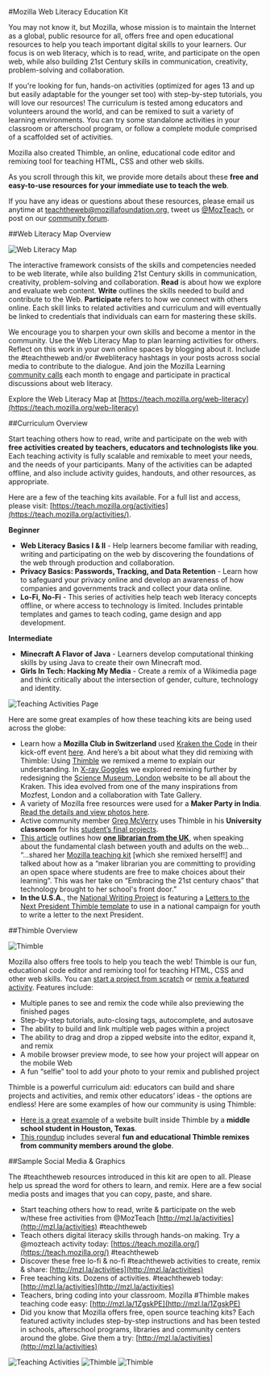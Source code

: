 #Mozilla Web Literacy Education Kit

You may not know it, but Mozilla, whose mission is to maintain the Internet as a global, public resource for all, offers free and open educational resources to help you teach important digital skills to your learners. Our focus is on web literacy, which is to read, write, and participate on the open web, while also building 21st Century skills in communication, creativity, problem-solving and collaboration.

If you're looking for fun, hands-on activities (optimized for ages 13 and up but easily adaptable for the younger set too) with step-by-step tutorials, you will love our resources! The curriculum is tested among educators and volunteers around the world, and can be remixed to suit a variety of  learning environments. You can try some standalone activities in your classroom or afterschool program, or follow a complete module comprised of a scaffolded set of activities. 

Mozilla also created Thimble, an online, educational code editor and remixing tool for teaching HTML, CSS and other web skills.

As you scroll through this kit, we provide more details about these **free and easy-to-use resources for your immediate use to teach the web**. 

If you have any ideas or questions about these resources, please email us anytime at [teachtheweb@mozillafoundation.org](mailto:teachtheweb@mozillafoundation.org), tweet us [@MozTeach](https://twitter.com/mozteach), or post on our [community forum](https://discourse.webmaker.org/). 

##Web Literacy Map Overview

![Web Literacy Map](http://i.imgur.com/HHaOGub.png)

The interactive framework consists of the skills and competencies needed to be web literate, while also building 21st Century skills in communication, creativity, problem-solving and collaboration. **Read** is about how we explore and evaluate web content. **Write** outlines the skills needed to build and contribute to the Web. **Participate** refers to how we connect with others online. Each skill links to related activities and curriculum and will eventually be linked to credentials that individuals can earn for mastering these skills. 

We encourage you to sharpen your own skills and become a mentor in the community. Use the Web Literacy Map to plan learning activities for others. Reflect on this work in your own online spaces by blogging about it. Include the #teachtheweb and/or #webliteracy hashtags in your posts across social media to contribute to the dialogue. And join the Mozilla Learning [community calls](https://teach.mozilla.org/community/community-call) each month to engage and participate in practical discussions about web literacy.

Explore the Web Literacy Map at [https://teach.mozilla.org/web-literacy](https://teach.mozilla.org/web-literacy) 

##Curriculum Overview

Start teaching others how to read, write and participate on the web with **free activities created by teachers, educators and technologists like you**. Each teaching activity is fully scalable and remixable to meet your needs, and the needs of your participants. Many of the activities can be adapted offline, and also include activity guides, handouts, and other resources, as appropriate.

Here are a few of the teaching kits available. For a full list and access, please visit: [https://teach.mozilla.org/activities](https://teach.mozilla.org/activities/).

**Beginner**

* **Web Literacy Basics I & II** - Help learners become familiar with reading, writing and participating on the web by discovering the foundations of the web through production and collaboration.
* **Privacy Basics: Passwords, Tracking, and Data Retention** - Learn how to safeguard your privacy online and develop an awareness of how companies and governments track and collect your data online.
* **Lo-Fi, No-Fi** - This series of activities help teach web literacy concepts offline, or where access to technology is limited. Includes printable templates and games to teach coding, game design and app development.

**Intermediate**

* **Minecraft A Flavor of Java** - Learners develop computational thinking skills by using Java to create their own Minecraft mod.
* **Girls In Tech: Hacking My Media** - Create a remix of a Wikimedia page and think critically about the intersection of gender, culture, technology and identity.

![Teaching Activities Page](http://i.imgur.com/QAZbKmJ.png)

Here are some great examples of how these teaching kits are being used across the globe: 

* Learn how a **Mozilla Club in Switzerland** used [Kraken the Code](http://mozilla.github.io/webmaker-curriculum/WebLiteracyBasics-I/session01-kraken.html) in their kick-off event [here](https://learningfreewheel.wordpress.com/2016/01/25/mozilla-club-lift-off/). And here’s a bit about what they did remixing with Thimble:
    Using [Thimble](https://thimble.mozilla.org/) we remixed a meme to explain our understanding. In [X-ray Goggles](https://webmaker.org/en-US/goggles) we explored remixing further by redesigning the [Science Museum, London](http://www.sciencemuseum.org.uk/) website to be all about the Kraken. This idea evolved from one of the many inspirations from Mozfest, London and a collaboration with Tate Gallery.
* A variety of Mozilla free resources were used for a **Maker Party in India**. [Read the details and view photos here](https://rowdymehul.wordpress.com/2015/08/05/maker-party-mega-nashik/).
* Active community member [Greg McVerry](https://twitter.com/jgmac1106) uses Thimble in his **University classroom** for his [student’s final projects](http://edu106.networkedlearningcollaborative.com/pages/fall15-portfolios).
* [This article](http://www.cilip.org.uk/blog/digital-literacy-maker-librarians-mozilla-learning-network) outlines how [**one librarian from the UK**](https://twitter.com/mrs_kapp), when speaking about the fundamental clash between youth and adults on the web... 
    “...shared her [Mozilla teaching kit](https://d157rqmxrxj6ey.cloudfront.net/mrskapp/9795/) [which she remixed herself!] and talked about how as a “maker librarian you are committing to providing an open space where students are free to make choices about their learning”. This was her take on “Embracing the 21st century chaos” that technology brought to her school's front door.”
* **In the U.S.A.**, the [National Writing Project](http://letters2president.org/resource/letters-to-the-next-president-2-0-letter-remix/) is featuring a [Letters to the Next President Thimble template](https://d157rqmxrxj6ey.cloudfront.net/chadsansing/24389/) to use in a national campaign for youth to write a letter to the next President.

##Thimble Overview 

![Thimble](http://i.imgur.com/URkKz63.jpg)

Mozilla also offers free tools to help you teach the web! Thimble is our fun, educational code editor and remixing tool for teaching HTML, CSS and other web skills. You can [start a project from scratch](https://thimble.mozilla.org/anonymous/992a2059-a1e4-43e1-83f6-33323d0ab6a6) or [remix a featured activity](https://thimble.mozilla.org/en-US/). Features include:

* Multiple panes to see and remix the code while also previewing the finished pages
* Step-by-step tutorials, auto-closing tags, autocomplete, and autosave
* The ability to build and link multiple web pages within a project
* The ability to drag and drop a zipped website into the editor, expand it, and remix
* A mobile browser preview mode, to see how your project will appear on the mobile Web
* A fun “selfie” tool to add your photo to your remix and published project

Thimble is a powerful curriculum aid: educators can build and share projects and activities, and remix other educators’ ideas - the options are endless! Here are some examples of how our community is using Thimble:

* [Here is a great example](https://d157rqmxrxj6ey.cloudfront.net/sa501428/24680/) of a website built inside Thimble by a **middle school student in Houston, Texas**.
* [This roundup](https://blog.webmaker.org/our-creative-community-thimble-remixes) includes several **fun and educational Thimble remixes from community members around the globe**. 

##Sample Social Media & Graphics

The #teachtheweb resources introduced in this kit are open to all. Please help us spread the word for others to learn, and remix. Here are a few social media posts and images that you can copy, paste, and share.

* Start teaching others how to read, write & participate on the web w/these free activities from @MozTeach [http://mzl.la/activities](http://mzl.la/activities) #teachtheweb
* Teach others digital literacy skills through hands-on making. Try a @mozteach activity today: [https://teach.mozilla.org/](https://teach.mozilla.org/) #teachtheweb
* Discover these free lo-fi & no-fi #teachtheweb activities to create, remix & share: [http://mzl.la/activities](http://mzl.la/activities)
* Free teaching kits. Dozens of activities. #teachtheweb today: [http://mzl.la/activities](http://mzl.la/activities)
* Teachers, bring coding into your classroom. Mozilla #Thimble makes teaching code easy: [http://mzl.la/1ZgskPE](http://mzl.la/1ZgskPE)  
* Did you know that Mozilla offers free, open source teaching kits? Each featured activity includes step-by-step instructions and has been tested in schools, afterschool programs, libraries and community centers around the globe. Give them a try: [http://mzl.la/activities](http://mzl.la/activities)

![Teaching Activities](http://i.imgur.com/KE3S4dn.png)
![Thimble](http://i.imgur.com/kAQpNO6.png)
![Thimble](http://i.imgur.com/xpRofX9.png)
